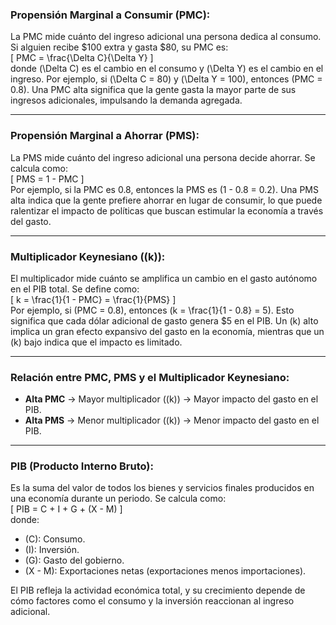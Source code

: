 ### **Propensión Marginal a Consumir (PMC):**  
La PMC mide cuánto del ingreso adicional una persona dedica al consumo. Si alguien recibe $100 extra y gasta $80, su PMC es:  
\[
PMC = \frac{\Delta C}{\Delta Y}
\]  
donde \(\Delta C\) es el cambio en el consumo y \(\Delta Y\) es el cambio en el ingreso. Por ejemplo, si \(\Delta C = 80\) y \(\Delta Y = 100\), entonces \(PMC = 0.8\). Una PMC alta significa que la gente gasta la mayor parte de sus ingresos adicionales, impulsando la demanda agregada.

---

### **Propensión Marginal a Ahorrar (PMS):**  
La PMS mide cuánto del ingreso adicional una persona decide ahorrar. Se calcula como:  
\[
PMS = 1 - PMC
\]  
Por ejemplo, si la PMC es 0.8, entonces la PMS es \(1 - 0.8 = 0.2\). Una PMS alta indica que la gente prefiere ahorrar en lugar de consumir, lo que puede ralentizar el impacto de políticas que buscan estimular la economía a través del gasto.

---

### **Multiplicador Keynesiano (\(k\)):**  
El multiplicador mide cuánto se amplifica un cambio en el gasto autónomo en el PIB total. Se define como:  
\[
k = \frac{1}{1 - PMC} = \frac{1}{PMS}
\]  
Por ejemplo, si \(PMC = 0.8\), entonces \(k = \frac{1}{1 - 0.8} = 5\). Esto significa que cada dólar adicional de gasto genera $5 en el PIB. Un \(k\) alto implica un gran efecto expansivo del gasto en la economía, mientras que un \(k\) bajo indica que el impacto es limitado.

---

### **Relación entre PMC, PMS y el Multiplicador Keynesiano:**  
- **Alta PMC** → Mayor multiplicador (\(k\)) → Mayor impacto del gasto en el PIB.  
- **Alta PMS** → Menor multiplicador (\(k\)) → Menor impacto del gasto en el PIB.

---

### **PIB (Producto Interno Bruto):**  
Es la suma del valor de todos los bienes y servicios finales producidos en una economía durante un periodo. Se calcula como:  
\[
PIB = C + I + G + (X - M)
\]  
donde:
- \(C\): Consumo.
- \(I\): Inversión.
- \(G\): Gasto del gobierno.
- \(X - M\): Exportaciones netas (exportaciones menos importaciones).  

El PIB refleja la actividad económica total, y su crecimiento depende de cómo factores como el consumo y la inversión reaccionan al ingreso adicional.

